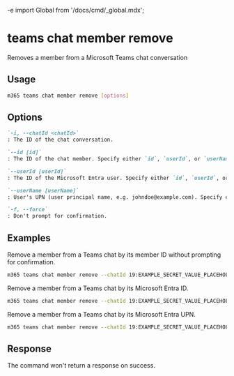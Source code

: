 -e <!-- DISCLAIMER: All secrets, passwords, and sensitive values in this document are examples only and not real credentials. -->
import Global from '/docs/cmd/_global.mdx';

# teams chat member remove

Removes a member from a Microsoft Teams chat conversation

## Usage

```sh
m365 teams chat member remove [options]
```

## Options

```md definition-list
`-i, --chatId <chatId>`
: The ID of the chat conversation.

`--id [id]`
: The ID of the chat member. Specify either `id`, `userId`, or `userName` but not multiple.

`--userId [userId]`
: The ID of the Microsoft Entra user. Specify either `id`, `userId`, or `userName` but not multiple.

`--userName [userName]`
: User's UPN (user principal name, e.g. johndoe@example.com). Specify either `id`, `userId`, or `userName` but not multiple.

`-f, --force`
: Don't prompt for confirmation.
```

<Global />

## Examples

Remove a member from a Teams chat by its member ID without prompting for confirmation.

```sh
m365 teams chat member remove --chatId 19:EXAMPLE_SECRET_VALUE_PLACEHOLDER@unq.gbl.spaces --id EXAMPLE_SECRET_VALUE_PLACEHOLDER== --force
```

Remove a member from a Teams chat by its Microsoft Entra ID.

```sh
m365 teams chat member remove --chatId 19:EXAMPLE_SECRET_VALUE_PLACEHOLDER@unq.gbl.spaces --userId bd94e214-7852-48b0-a326-5a34b2a02183
```

Remove a member from a Teams chat by its Microsoft Entra UPN.

```sh
m365 teams chat member remove --chatId 19:EXAMPLE_SECRET_VALUE_PLACEHOLDER@unq.gbl.spaces --userName john.doe@contoso.com
```

## Response

The command won't return a response on success.
